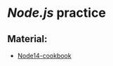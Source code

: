 # *Node.js* practice
## Material:
* [Node14-cookbook](https://github.com/PacktPublishing/Node.js-14-Cookbook)
